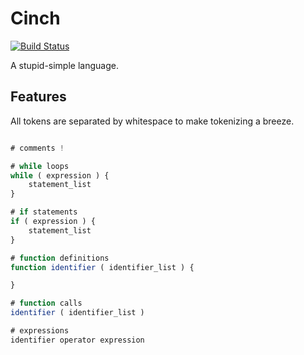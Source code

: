 Cinch
=====
[![Build Status](https://travis-ci.org/iankronquist/cinch-lang.svg)](https://travis-ci.org/iankronquist/cinch-lang)

A stupid-simple language.

Features
--------

All tokens are separated by whitespace to make tokenizing a breeze.

```javascript

# comments !

# while loops
while ( expression ) {
	statement_list
}

# if statements
if ( expression ) {
	statement_list
}

# function definitions
function identifier ( identifier_list ) {

}

# function calls
identifier ( identifier_list )

# expressions
identifier operator expression
```

